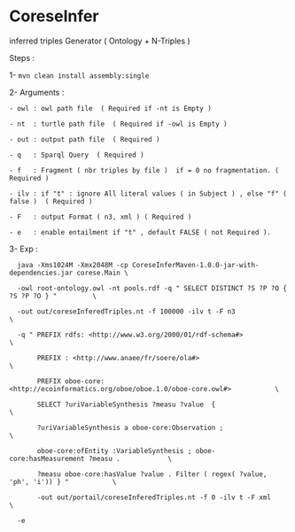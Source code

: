 

# CoreseInfer

inferred triples Generator ( Ontology + N-Triples )

Steps : 

 1- `mvn clean install assembly:single `

 2- Arguments :
 
    - owl : owl path file  ( Required if -nt is Empty ) 
    
    - nt  : turtle path file  ( Required if -owl is Empty ) 
    
    - out : output path file  ( Required )
    
    - q   : Sparql Query  ( Required )
    
    - f   : Fragment ( nbr triples by file )  if = 0 no fragmentation. ( Required )
    
    - ilv : if "t" : ignore All literal values ( in Subject ) , else "f" ( false )  ( Required )
    
    - F   : output Format ( n3, xml ) ( Required )
    
    - e   : enable entailment if "t" , default FALSE ( not Required ).
    
  3- Exp :
  
      java -Xms1024M -Xmx2048M -cp CoreseInferMaven-1.0.0-jar-with-dependencies.jar corese.Main \
      
      -owl root-ontology.owl -nt pools.rdf -q " SELECT DISTINCT ?S ?P ?O { ?S ?P ?O } "         \ 
      
      -out out/coreseInferedTriples.nt -f 100000 -ilv t -F n3                                   \
      
      -q " PREFIX rdfs: <http://www.w3.org/2000/01/rdf-schema#>                                 \ 
      
           PREFIX : <http://www.anaee/fr/soere/ola#>                                            \ 
           
           PREFIX oboe-core: <http://ecoinformatics.org/oboe/oboe.1.0/oboe-core.owl#>           \ 
           
           SELECT ?uriVariableSynthesis ?measu ?value  {                                        \ 
           
           ?uriVariableSynthesis a oboe-core:Observation ;                                      \  
           
           oboe-core:ofEntity :VariableSynthesis ; oboe-core:hasMeasurement ?measu .            \ 
           
           ?measu oboe-core:hasValue ?value . Filter ( regex( ?value, 'ph', 'i')) } "           \
           
           -out out/portail/coreseInferedTriples.nt -f 0 -ilv t -F xml                          \
           
      -e
     
